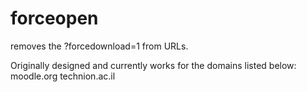 # forceopen
removes the ?forcedownload=1 from URLs.

Originally designed and currently works for the domains listed below:
moodle.org 
technion.ac.il

